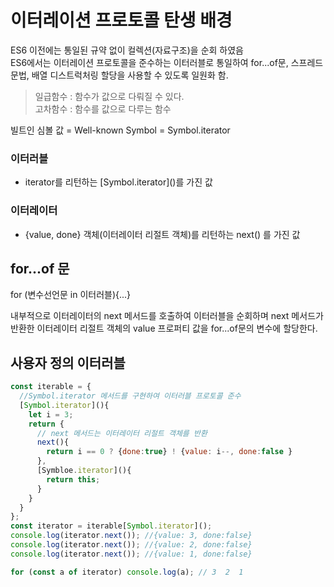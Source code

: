 # 이터레이션 프로토콜 탄생 배경
ES6 이전에는 통일된 규약 없이 컬렉션(자료구조)을 순회 하였음  
ES6에서는 이터레이션 프로토콜을 준수하는 이터러블로 통일하여 for...of문, 스프레드 문법, 배열 디스트럭처링 할당을 사용할 수 있도록 일원화 함.

> 일급함수 : 함수가 값으로 다뤄질 수 있다.  
> 고차함수 : 함수를 값으로 다루는 함수

빌트인 심볼 값 = Well-known Symbol = Symbol.iterator

### 이터러블
*  iterator를 리턴하는 \[Symbol.iterator]()를 가진 값

### 이터레이터
* {value, done} 객체(이터레이터 리절트 객체)를 리턴하는 next() 를 가진 값

## for...of 문

for (변수선언문 in 이터러블){...}

내부적으로 이터레이터의 next 메서드를 호출하여 이터러블을 순회하며 next 메서드가 반환한 이터레이터 리절트 객체의 value 프로퍼티 값을 for...of문의 변수에 할당한다.

## 사용자 정의 이터러블

```javascript
const iterable = {
  //Symbol.iterator 메서드를 구현하여 이터러블 프로토콜 준수
  [Symbol.iterator](){
    let i = 3;
    return {
      // next 메서드는 이터레이터 리절트 객체를 반환
      next(){
        return i == 0 ? {done:true} ! {value: i--, done:false }
      },
      [Symbloe.iterator](){
        return this;
      }
    }
  }
};
const iterator = iterable[Symbol.iterator]();
console.log(iterator.next()); //{value: 3, done:false}
console.log(iterator.next()); //{value: 2, done:false}
console.log(iterator.next()); //{value: 1, done:false}

for (const a of iterator) console.log(a); // 3  2  1
```
